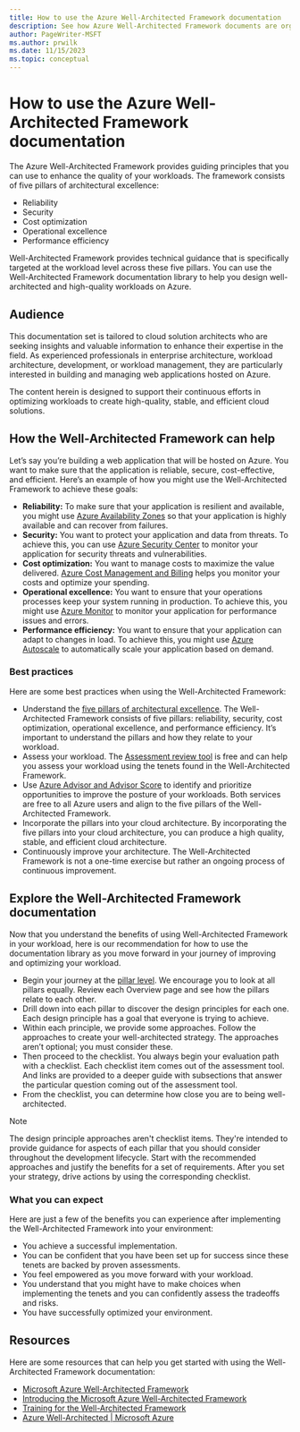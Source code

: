 ```yaml
---
title: How to use the Azure Well-Architected Framework documentation
description: See how Azure Well-Architected Framework documents are organized. Understand the meaning of bold and italic formatting in the documentation.
author: PageWriter-MSFT
ms.author: prwilk
ms.date: 11/15/2023
ms.topic: conceptual
---
```


# How to use the Azure Well-Architected Framework documentation

The Azure Well-Architected Framework provides guiding principles that you can use to enhance the quality of your workloads. The framework consists of five pillars of architectural excellence:

- Reliability
- Security
- Cost optimization
- Operational excellence
- Performance efficiency

Well-Architected Framework provides technical guidance that is specifically targeted at the workload level across these five pillars. You can use the Well-Architected Framework documentation library to help you design well-architected and high-quality workloads on Azure.

## Audience

This documentation set is tailored to cloud solution architects who are seeking insights and valuable information to enhance their expertise in the field. As experienced professionals in enterprise architecture, workload architecture, development, or workload management, they are particularly interested in building and managing web applications hosted on Azure.

The content herein is designed to support their continuous efforts in optimizing workloads to create high-quality, stable, and efficient cloud solutions.

## How the Well-Architected Framework can help

Let’s say you’re building a web application that will be hosted on Azure. You want to make sure that the application is reliable, secure, cost-effective, and efficient. Here’s an example of how you might use the Well-Architected Framework to achieve these goals:

- **Reliability:** To make sure that your application is resilient and available, you might use [Azure Availability Zones](/azure/reliability/availability-zones-overview) so that your application is highly available and can recover from failures.
- **Security:** You want to protect your application and data from threats. To achieve this, you can use [Azure Security Center](/azure/security/) to monitor your application for security threats and vulnerabilities.
- **Cost optimization:** You want to manage costs to maximize the value delivered. [Azure Cost Management and Billing](/azure/cost-management-billing/costs/) helps you monitor your costs and optimize your spending.
- **Operational excellence:** You want to ensure that your operations processes keep your system running in production. To achieve this, you might use [Azure Monitor](/azure/azure-monitor/) to monitor your application for performance issues and errors.
- **Performance efficiency:** You want to ensure that your application can adapt to changes in load. To achieve this, you might use [Azure Autoscale](/azure/azure-monitor/autoscale/autoscale-overview) to automatically scale your application based on demand.

### Best practices

Here are some best practices when using the Well-Architected Framework:

- Understand the [five pillars of architectural excellence](pillars.md). The Well-Architected Framework consists of five pillars: reliability, security, cost optimization, operational excellence, and performance efficiency. It’s important to understand the pillars and how they relate to your workload.
- Assess your workload. The [Assessment review tool](pillars.md#assessment-review-tool) is free and can help you assess your workload using the tenets found in the Well-Architected Framework.
- Use [Azure Advisor and Advisor Score](/azure/advisor/azure-advisor-score#introduction-to-advisor-score) to identify and prioritize opportunities to improve the posture of your workloads. Both services are free to all Azure users and align to the five pillars of the Well-Architected Framework.
- Incorporate the pillars into your cloud architecture. By incorporating the five pillars into your cloud architecture, you can produce a high quality, stable, and efficient cloud architecture.
- Continuously improve your architecture. The Well-Architected Framework is not a one-time exercise but rather an ongoing process of continuous improvement.

## Explore the Well-Architected Framework documentation

Now that you understand the benefits of using Well-Architected Framework in your workload, here is our recommendation for how to use the documentation library as you move forward in your journey of improving and optimizing your workload.

- Begin your journey at the [pillar level](pillars.md). We encourage you to look at all pillars equally. Review each Overview page and see how the pillars relate to each other.
- Drill down into each pillar to discover the design principles for each one. Each design principle has a goal that everyone is trying to achieve.
- Within each principle, we provide some approaches. Follow the approaches to create your well-architected strategy. The approaches aren’t optional; you must consider these.
- Then proceed to the checklist.  You always begin your evaluation path with a checklist. Each checklist item comes out of the assessment tool. And links are provided to a deeper guide with subsections that answer the particular question coming out of the assessment tool.
- From the checklist, you can determine how close you are to being well-architected.

> [!NOTE]
> The design principle approaches aren't checklist items. They're intended to provide guidance for aspects of each pillar that you should consider throughout the development lifecycle. Start with the recommended approaches and justify the benefits for a set of requirements. After you set your strategy, drive actions by using the corresponding checklist.

### What you can expect

Here are just a few of the benefits you can experience after implementing the Well-Architected Framework into your environment:

- You achieve a successful implementation.
- You can be confident that you have been set up for success since these tenets are backed by proven assessments.
- You feel empowered as you move forward with your workload.
- You understand that you might have to make choices when implementing the tenets and you can confidently assess the tradeoffs and risks.
- You have successfully optimized your environment.

## Resources

Here are some resources that can help you get started with using the Well-Architected Framework documentation:

- [Microsoft Azure Well-Architected Framework](/azure/well-architected/)
- [Introducing the Microsoft Azure Well-Architected Framework](https://azure.microsoft.com/en-us/blog/introducing-the-microsoft-azure-wellarchitected-framework/)
- [Training for the Well-Architected Framework](/training/modules/azure-well-architected-introduction/)
- [Azure Well-Architected | Microsoft Azure](https://azure.microsoft.com/en-us/solutions/cloud-enablement/well-architected/)
